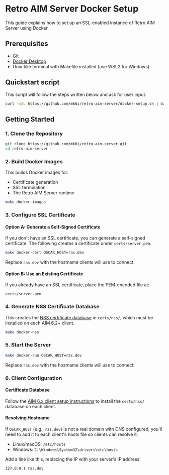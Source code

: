 # Retro AIM Server Docker Setup

This guide explains how to set up an SSL-enabled instance of Retro AIM Server using Docker.

## Prerequisites

- Git
- [Docker Desktop](https://docs.docker.com/get-started/get-docker/)
- Unix-like terminal with Makefile installed (use WSL2 for Windows)

## Quickstart script

This script will follow the steps written below and ask for user input.

```bash
curl -sSL https://github.com/mk6i/retro-aim-server/docker-setup.sh | bash
```


## Getting Started

### 1. Clone the Repository

```bash
git clone https://github.com/mk6i/retro-aim-server.git
cd retro-aim-server
```

### 2. Build Docker Images

This builds Docker images for:

- Certificate generation
- SSL termination
- The Retro AIM Server runtime

```bash
make docker-images
```

### 3. Configure SSL Certificate

#### Option A: Generate a Self-Signed Certificate

If you don't have an SSL certificate, you can generate a self-signed certificate. The following creates a certificate
under `certs/server.pem`.

```bash
make docker-cert OSCAR_HOST=ras.dev
```

Replace `ras.dev` with the hostname clients will use to connect.

#### Option B: Use an Existing Certificate

If you already have an SSL certificate, place the PEM-encoded file at:

```
certs/server.pem
```

### 4. Generate NSS Certificate Database

This creates the [NSS certificate database](https://developer.mozilla.org/en-US/docs/Mozilla/Projects/NSS) in
`certs/nss/`, which must be installed on each AIM 6.2+ client.

```bash
make docker-nss
```

### 5. Start the Server

```bash
make docker-run OSCAR_HOST=ras.dev
```

Replace `ras.dev` with the hostname clients will use to connect.

### 6. Client Configuration

#### Certificate Database

Follow the [AIM 6.x client setup instructions](AIM6.md#aim-6265312-setup) to install the `certs/nss/` database on each
client.

#### Resolving Hostname

If `OSCAR_HOST` (e.g., `ras.dev`) is not a real domain with DNS configured, you'll need to add it to each client's hosts
file so clients can resolve it.

- Linux/macOS: `/etc/hosts`
- Windows: `C:\Windows\System32\drivers\etc\hosts`

Add a line like this, replacing the IP with your server's IP address:

```
127.0.0.1 ras.dev
```
